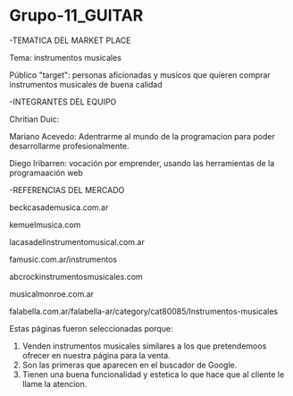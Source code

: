 # Grupo-11_GUITAR

-TEMATICA DEL MARKET PLACE

 Tema: instrumentos musicales
 
 Público "target": personas aficionadas y musicos que quieren comprar instrumentos musicales de buena calidad



-INTEGRANTES DEL EQUIPO

 Chritian Duic:
 
 Mariano Acevedo: Adentrarme al mundo de la programacion para poder desarrollarme profesionalmente.
 
 Diego Iribarren: vocación por emprender, usando las herramientas de la programaación web



-REFERENCIAS DEL MERCADO

  beckcasademusica.com.ar
  
  kemuelmusica.com
  
  lacasadelinstrumentomusical.com.ar
  
  famusic.com.ar/instrumentos
  
  abcrockinstrumentosmusicales.com
  
  musicalmonroe.com.ar
  
  falabella.com.ar/falabella-ar/category/cat80085/Instrumentos-musicales
  
  Estas páginas fueron seleccionadas porque:
  1. Venden instrumentos musicales similares a los que pretendemoos ofrecer en nuestra página para la venta.
  2. Son las primeras que aparecen en el buscador de Google.
  3. Tienen una buena funcionalidad  y estetica lo que hace  que al cliente le llame la atencion.
